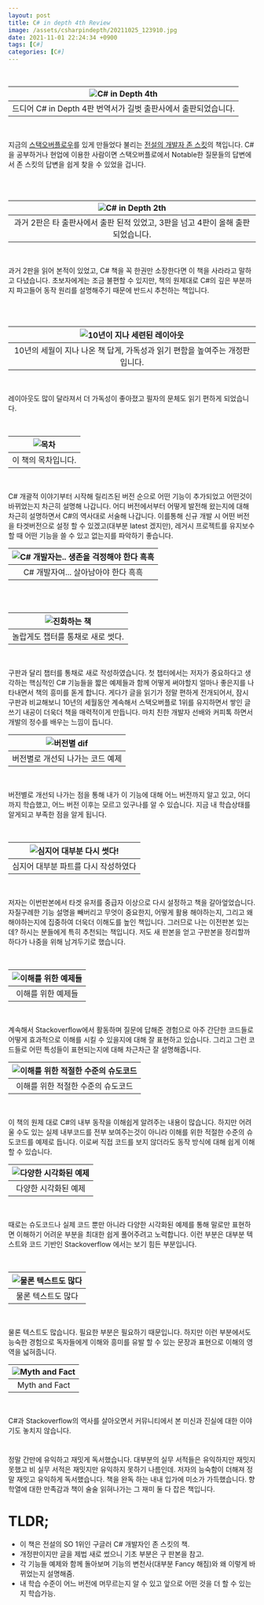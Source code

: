 ```yaml
---
layout: post
title: C# in depth 4th Review
image: /assets/csharpindepth/20211025_123910.jpg
date: 2021-11-01 22:24:34 +0900
tags: [C#]
categories: [C#]
---
```

<br>

| ![C# in Depth 4th](/assets/csharpindepth/20211025_123910.jpg) |
|:--:| 
| 드디어 C# in Depth 4판 번역서가 길벗 출판사에서 출판되었습니다. |

<br>

지금의 [스택오버플로우](https://stackoverflow.com/company)를 있게 만들었다 불리는 [전설의 개발자 존 스킷](https://kenial.tistory.com/880)의 책입니다. C#을 공부하거나 현업에 이용한 사람이면 스택오버플로에서 Notable한 질문들의 답변에서 존 스킷의 답변을 쉽게 찾을 수 있었을 겁니다.

<br>
<br>

| ![C# in Depth 2th](/assets/csharpindepth/20211025_140622.jpg) |
|:--:|
| 과거 2판은 타 출판사에서 출판 된적 있었고, 3판을 넘고 4판이 올해 출판되었습니다. |

<br>

과거 2판을 읽어 본적이 있었고, C# 책을 꼭 한권만 소장한다면 이 책을 사라라고 말하고 다녔습니다. 초보자에게는 조금 불편할 수 있지만, 책의 원제대로 C#의 깊은 부분까지 파고들어 동작 원리를 설명해주기 때문에 반드시 추천하는 책입니다.

<br>
<br>

| ![10년이 지나 세련된 레이아웃](/assets/csharpindepth/20211101_224103.jpg) |
|:--:|
| 10년의 세월이 지나 나온 책 답게, 가독성과 읽기 편함을 높여주는 개정판입니다. |

<br>

레이아웃도 많이 달라져서 더 가독성이 좋아졌고 필자의 문체도 읽기 편하게 되었습니다.

<br>

| ![목차](/assets/csharpindepth/20211101_224259.jpg) |
|:--:|
| 이 책의 목차입니다. |

<br>

 C# 개괄적 이야기부터 시작해 릴리즈된 버전 순으로 어떤 기능이 추가되었고 어떤것이 바뀌었는지 차근히 설명해 나갑니다. 어디 버전에서부터 어떻게 발전해 왔는지에 대해 차근히 설명하면서 C#의 역사대로 서술해 나갑니다. 이를통해 신규 개발 시 어떤 버전을 타겟버전으로 설정 할 수 있겠고(대부분 latest 겠지만), 레거시 프로젝트를 유지보수 할 때 어떤 기능을 쓸 수 있고 없는지를 파악하기 좋습니다.
<br>

| ![C# 개발자는.. 생존을 걱정해야 한다 흑흑](/assets/csharpindepth/20211101_224552.jpg) |
|:--:|
| C# 개발자여... 살아남아야 한다 흑흑 |

<br>
<br>

| ![진화하는 책](/assets/csharpindepth/20211101_231335.jpg) |
|:--:|
| 놀랍게도 챕터를 통채로 새로 썻다. |

<br>

구판과 달리 챕터를 통채로 새로 작성하였습니다. 첫 챕터에서는 저자가 중요하다고 생각하는 핵심적인 C# 기능들을 짧은 예제들과 함께 어떻게 써야할지 얼마나 좋은지를 나타내면서 책의 흥미를 돋게 합니다. 게다가 글을 읽기가 정말 편하게 전개되어서, 잠시 구판과 비교해보니 10년의 세월동안 계속해서 스택오버플로 1위를 유지하면서 쌓인 글쓰기 내공이 더욱더 책을 매력적이게 만듭니다. 마치 친한 개발자 선배와 커피톡 하면서 개발의 정수를 배우는 느낌이 듭니다.
<br>

| ![버전별 dif](/assets/csharpindepth/20211101_231457.jpg) |
|:--:|
| 버전별로 개선되 나가는 코드 예제 |

<br>

버전별로 개선되 나가는 점을 통해 내가 이 기능에 대해 어느 버전까지 알고 있고, 어디까지 학습했고, 어느 버전 이후는 모르고 있구나를 알 수 있습니다. 지금 내 학습상태를 알게되고 부족한 점을 알게 됩니다.

<br>

| ![심지어 대부분 다시 썻다!](/assets/csharpindepth/20211101_232316.jpg) |
|:--:|
| 심지어 대부분 파트를 다시 작성하였다 |

<br>

저자는 이번판본에서 타겟 유저를 중급자 이상으로 다시 설정하고 책을 갈아엎었습니다. 자질구례한 기능 설명을 빼버리고 무엇이 중요한지, 어떻게 활용 해야하는지, 그리고 왜 해야하는지에 집중하여 더욱더 이해도를 높인 책입니다. 그러므로 나는 이전판본 있는데? 하시는 분들에게 특히 추천되는 책입니다. 저도 새 판본을 얻고 구판본을 정리할까 하다가 나중을 위해 남겨두기로 했습니다.

<br>

| ![이해를 위한 예제들](/assets/csharpindepth/20211103_001406.jpg) |
|:--:|
| 이해를 위한 예제들 |

<br>

계속해서 Stackoverflow에서 활동하며 질문에 답해준 경험으로 아주 간단한 코드들로 어떻게 효과적으로 이해를 시킬 수 있을지에 대해 잘 표현하고 있습니다. 그리고 그런 코드들로 어떤 특성들이 표현되는지에 대해 차근차근 잘 설명해줍니다.
<br>

| ![이해를 위한 적절한 수준의 슈도코드](/assets/csharpindepth/20211103_001451.jpg) |
|:--:|
| 이해를 위한 적절한 수준의 슈도코드 |

<br>

이 책의 원제 대로 C#의 내부 동작을 이해쉽게 알려주는 내용이 많습니다. 하지만 어려울 수도 있는 실제 내부코드를 전부 보여주는것이 아니라 이해를 위한 적절한 수준의 슈도코드를 예제로 듭니다. 이로써 직접 코드를 보지 않더라도 동작 방식에 대해 쉽게 이해할 수 있습니다.
<br>

| ![다양한 시각화된 예제](/assets/csharpindepth/20211106_185456.jpg) |
|:--:|
| 다양한 시각화된 예제 |

<br>

때로는 슈도코드나 실제 코드 뿐만 아니라 다양한 시각화된 예제를 통해 말로만 표현하면 이해하기 어려운 부분을 최대한 쉽게 풀어주려고 노력합니다. 이런 부분은 대부분 텍스트와 코드 기반인 Stackoverflow 에서는 보기 힘든 부분입니다. 

<br>

| ![물론 텍스트도 많다](/assets/csharpindepth/20211106_185536.jpg) |
|:--:|
| 물론 텍스트도 많다 |

<br>

물론 텍스트도 많습니다. 필요한 부분은 필요하기 때문입니다. 하지만 이런 부분에서도 능숙한 경험으로 독자들에게 이해와 흥미를 유발 할 수 있는 문장과 표현으로 이해의 영역을 넓혀줍니다.
<br>

| ![Myth and Fact](/assets/csharpindepth/20211103_002828.jpg) |
|:--:|
| Myth and Fact |

<br>

C#과 Stackoverflow의 역사를 살아오면서 커뮤니티에서 본 미신과 진실에 대한 이야기도 놓치지 않습니다.


#
정말 간만에 유익하고 재밋게 독서했습니다. 대부분의 실무 서적들은 유익하지만 재밋지 못했고 비 실무 서적은 재밋지만 유익하지 못하기 나름인데. 저자의 능숙함이 더해져 정말 재밋고 유익하게 독서했습니다. 책을 완독 하는 내내 입가에 미소가 가득했습니다. 향학열에 대한 만족감과 책이 술술 읽혀나가는 그 재미 둘 다 잡은 책입니다.



# TLDR;
- 이 책은 전설의 SO 1위인 구글러 C# 개발자인 존 스킷의 책.
- 개정판이지만 글을 제법 새로 썼으니 기초 부분은 구 판본을 참고.
- 각 기능들 예제와 함께 돌아보며 기능의 변천사(대부분 Fancy 해짐)와 왜 이렇게 바뀌었는지 설명해줌.
- 내 학습 수준이 어느 버전에 머무르는지 알 수 있고 앞으로 어떤 것을 더 할 수 있는지 학습가능.
